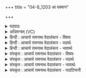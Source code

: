 +++
title = "04-8_1203 आ पवमान"

+++
<details><summary>पदपाठः</summary>

आ। प꣣वमान। धारय। र꣢यिम्। स꣣ह꣡स्र꣢वर्चसम्। स꣣ह꣡स्र꣢। व꣣र्च꣡सम्। अस्मे꣡इति꣢। इ꣣न्दो। स्वाभु꣡व꣢म्। सु꣣। आभु꣡व꣢म्। १२०३।
</details>

<details><summary>अधिमन्त्रम् (VC)</summary>

- पवमानः सोमः
- असितः काश्यपो देवलो वा
- गायत्री
- षड्जः
</details>

<details><summary>हिन्दी : आचार्य रामनाथ वेदालंकार - विषयः</summary>

अगले मन्त्र में परमात्मा से प्रार्थना की गयी है।
</details>

<details><summary>हिन्दी : आचार्य रामनाथ वेदालंकार - पदार्थः</summary>

पदार्थान्वय -  हे (पवमान) पवित्रता देनेवाले (इन्दो) रस से भिगोनेवाले परमात्मन् ! आप (अस्मे) हम में (सहस्र-वर्चसम्) अनन्त ब्रह्मवर्चस से युक्त, (स्वाभुवम्) अतिशय व्यापक (रयिम्) दिव्य आनन्द रूप धन को (धारय) स्थापित करो ॥८॥
</details>

<details><summary>हिन्दी : आचार्य रामनाथ वेदालंकार - भावार्थः</summary>

भावार्थ -  परमेश्वर के उपासक आयुष्मान् तेजस्वी,ब्रह्मवर्चस्वी,दिव्य आनन्द से युक्त,विद्वान् और श्रीमान् बनते हैं ॥८॥
</details>

<details><summary>संस्कृत : आचार्य रामनाथ वेदालंकार - विषयः</summary>

अथ परमात्मा प्रार्थ्यते।
</details>

<details><summary>संस्कृत : आचार्य रामनाथ वेदालंकार - पदार्थः</summary>

पदार्थान्वय -  हे (पवमान) पवित्रताप्रदायक (इन्दो) रसेन क्लेदक परमात्मन् ! त्वम् (अस्मे) अस्मासु[अस्मच्छब्दात् ‘सुपां सुलुक्०’ अ० ७।१।३९ इत्यनेन सप्तमीबहुवचनस्य शे आदेशः।] (सहस्रवर्चसम्) अनन्तब्रह्मवर्चसयुक्तम्, (स्वाभुवम्) सुव्यापकम् (रयिम्) दिव्यानन्दरूपं धनम् (धारय) स्थापय ॥८॥
</details>

<details><summary>संस्कृत : आचार्य रामनाथ वेदालंकार - भावार्थः</summary>

भावार्थ -  परमात्मोपासकाः खल्वायुष्मन्तस्तेजस्विनो ब्रह्मवर्चस्विनो दिव्यानन्दा विद्वांसः श्रीमन्तश्च जायन्ते ॥८॥
</details>

<details><summary>संस्कृत : आचार्य रामनाथ वेदालंकार - पादटिप्पनी</summary>

टिप्पनी -   १. ऋ० ९।१२।९,‘धारय’ इति पाठः।
</details>